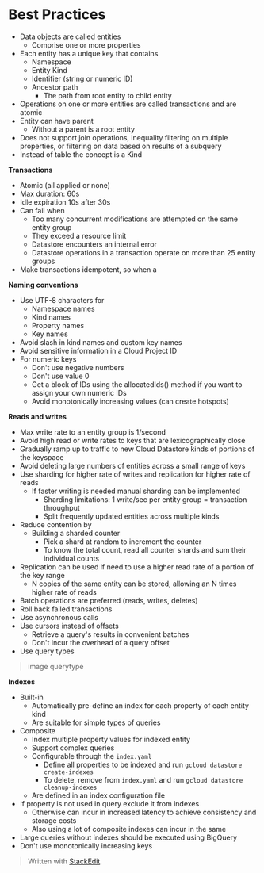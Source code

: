 
# Best Practices

- Data objects are called entities
	- Comprise one or more properties
- Each entity has a unique key that contains
	- Namespace
	- Entity Kind
	- Identifier (string or numeric ID)
	- Ancestor path
		- The path from root entity to child entity
- Operations on one or more entities are called transactions and are atomic
- Entity can have parent
	- Without a parent is a root entity
- Does not support join operations, inequality filtering on multiple properties, or filtering on data based on results of a subquery
- Instead of table the concept is a Kind

**Transactions**
- Atomic (all applied or none)
- Max duration: 60s
- Idle expiration 10s after 30s
- Can fail when
	- Too many concurrent modifications are attempted on the same entity group
	- They exceed a resource limit
	- Datastore encounters an internal error
	- Datastore operations in a transaction operate on more than 25 entity groups
- Make transactions idempotent, so when a 

**Naming conventions**
- Use UTF-8 characters for
	- Namespace names
	- Kind names
	- Property names
	- Key names
- Avoid slash in kind names and custom key names
- Avoid sensitive information in a Cloud Project ID 
- For numeric keys
	- Don't use negative numbers
	- Don't use value 0
	- Get a block of IDs using the allocatedIds() method if you want to assign your own numeric IDs
	- Avoid monotonically increasing values (can create hotspots)

**Reads and writes**
- Max write rate to an entity group is 1/second
- Avoid high read or write rates to keys that are lexicographically close
- Gradually ramp up to traffic to new Cloud Datastore kinds of portions of the keyspace
- Avoid deleting large numbers of entities across a small range of keys
-  Use sharding for higher rate of writes and replication for higher rate of reads
	- If faster writing is needed manual sharding can be implemented
		- Sharding limitations: 1 write/sec per entity group = transaction throughput
		- Split frequently updated entities across multiple kinds
- Reduce contention by
	- Building a sharded counter
		- Pick a shard at random to increment the counter
		- To know the total count, read all counter shards and sum their individual counts
- Replication can be used if need to use a higher read rate of a portion of the key range
	- N copies of the same entity can be stored, allowing an N times higher rate of reads
- Batch operations are preferred (reads, writes, deletes)
- Roll back failed transactions 
- Use asynchronous calls
- Use cursors instead of offsets
	- Retrieve a query's results in convenient batches
	- Don't incur the overhead of a query offset
- Use query types
> image querytype



**Indexes**
- Built-in
	- Automatically pre-define an index for each property of each entity kind
	- Are suitable for simple types of queries
- Composite
	- Index multiple property values for indexed entity
	- Support complex queries
	- Configurable through the `index.yaml`
		- Define all properties to be indexed and run `gcloud datastore create-indexes`
		- To delete, remove from `index.yaml` and run `gcloud datastore cleanup-indexes`
	- Are defined in an index configuration file
- If property is not used in query exclude it from indexes
	- Otherwise can incur in increased latency to achieve consistency and storage costs
	- Also using a lot of composite indexes can incur in the same 
- Large queries without indexes should be executed using BigQuery
- Don't use monotonically increasing keys

> Written with [StackEdit](https://stackedit.io/).
<!--stackedit_data:
eyJoaXN0b3J5IjpbMTA2NDExNTY4NSwxMzE2MzgzNzA2LDEzMT
Q0NDYzMDQsLTE3NzU5NjkwOTksLTE3ODY5MzU4OF19
-->